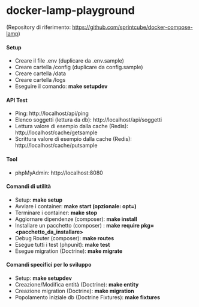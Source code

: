 # docker-lamp-playground

(Repository di riferimento: https://github.com/sprintcube/docker-compose-lamp)

#### Setup
* Creare il file .env (duplicare da .env.sample)
* Creare cartella /config (duplicare da config.sample)
* Creare cartella /data
* Creare cartella /logs
* Eseguire il comando: **make setupdev**

#### API Test
* Ping: http://localhost/api/ping
* Elenco soggetti (lettura da db): http://localhost/api/soggetti
* Lettura valore di esempio dalla cache (Redis): http://localhost/cache/getsample
* Scrittura valore di esempio dalla cache (Redis): http://localhost/cache/putsample

#### Tool
* phpMyAdmin: http://localhost:8080

#### Comandi di utilità
* Setup: **make setup**
* Avviare i container: **make start (opzionale: opt=<options>)**
* Terminare i container: **make stop**
* Aggiornare dipendenze (composer): **make install**
* Installare un pacchetto (composer) : **make require pkg=<pacchetto_da_installare>**
* Debug Router (composer): **make routes**
* Esegue tutti i test (phpunit): **make test**
* Esegue migration (Doctrine): **make migrate**

#### Comandi specifici per lo sviluppo
* Setup: **make setupdev**
* Creazione/Modifica entità (Doctrine): **make entity**
* Creazione migration (Doctrine): **make migration**
* Popolamento iniziale db (Doctrine Fixtures): **make fixtures**
